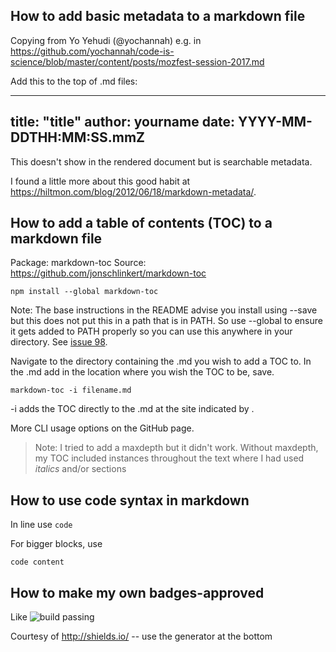 ## How to add basic metadata to a markdown file

Copying from Yo Yehudi (@yochannah) e.g. in https://github.com/yochannah/code-is-science/blob/master/content/posts/mozfest-session-2017.md

Add this to the top of .md files:

---
title: "title"
author: yourname
date: YYYY-MM-DDTHH:MM:SS.mmZ
---

This doesn't show in the rendered document but is searchable metadata.

I found a little more about this good habit at https://hiltmon.com/blog/2012/06/18/markdown-metadata/.

## How to add a table of contents (TOC) to a markdown file

Package: markdown-toc
Source: https://github.com/jonschlinkert/markdown-toc

```
npm install --global markdown-toc
```
Note: The base instructions in the README advise you install using --save but this does not put this in a path that is in PATH. So use --global to ensure it gets added to PATH properly so you can use this anywhere in your directory. See [issue 98](https://github.com/jonschlinkert/markdown-toc/issues/98).

Navigate to the directory containing the .md you wish to add a TOC to.
In the .md add <!-- toc --> in the location where you wish the TOC to be, save.

```
markdown-toc -i filename.md
```

-i adds the TOC directly to the .md at the site indicated by <!-- toc -->.

More CLI usage options on the GitHub page.

> Note: I tried to add a maxdepth but it didn't work. Without maxdepth, my TOC included instances throughout the text where I had used *italics* and/or sections

## How to use code syntax in markdown

In line use `code`

For bigger blocks, use

```
code content
```

## How to make my own badges-approved

Like ![build passing](	https://img.shields.io/travis/USER/REPO/BRANCH.svg)

Courtesy of http://shields.io/ -- use the generator at the bottom
